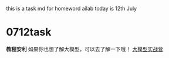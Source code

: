 this is a task md
for homeword ailab
today is 12th July
# 0712task

**教程安利** 如果你也想了解大模型，可以去了解一下哦！ [大模型实战营]("https://github.com/MrCatAI/March7thMuse1?tab=readme-ov-file")
